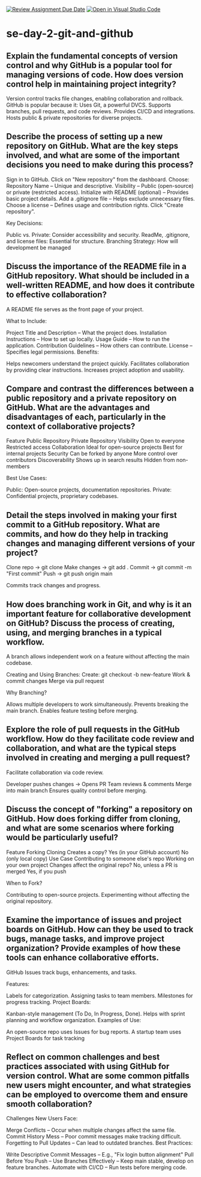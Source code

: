[![Review Assignment Due Date](https://classroom.github.com/assets/deadline-readme-button-22041afd0340ce965d47ae6ef1cefeee28c7c493a6346c4f15d667ab976d596c.svg)](https://classroom.github.com/a/8wgCKhpZ)
[![Open in Visual Studio Code](https://classroom.github.com/assets/open-in-vscode-2e0aaae1b6195c2367325f4f02e2d04e9abb55f0b24a779b69b11b9e10269abc.svg)](https://classroom.github.com/online_ide?assignment_repo_id=18493585&assignment_repo_type=AssignmentRepo)
# se-day-2-git-and-github
## Explain the fundamental concepts of version control and why GitHub is a popular tool for managing versions of code. How does version control help in maintaining project integrity?

Version control tracks file changes, enabling collaboration and rollback. GitHub is popular because it:
Uses Git, a powerful DVCS.
Supports branches, pull requests, and code reviews.
Provides CI/CD and integrations.
Hosts public & private repositories for diverse projects.

## Describe the process of setting up a new repository on GitHub. What are the key steps involved, and what are some of the important decisions you need to make during this process?

Sign in to GitHub.
Click on "New repository" from the dashboard.
Choose:
Repository Name – Unique and descriptive.
Visibility – Public (open-source) or private (restricted access).
Initialize with README (optional) – Provides basic project details.
Add a .gitignore file – Helps exclude unnecessary files.
Choose a license – Defines usage and contribution rights.
Click "Create repository".

Key Decisions:

Public vs. Private: Consider accessibility and security.
ReadMe, .gitignore, and license files: Essential for structure.
Branching Strategy: How will development be managed

## Discuss the importance of the README file in a GitHub repository. What should be included in a well-written README, and how does it contribute to effective collaboration?

A README file serves as the front page of your project.

What to Include:

Project Title and Description – What the project does.
Installation Instructions – How to set up locally.
Usage Guide – How to run the application.
Contribution Guidelines – How others can contribute.
License – Specifies legal permissions.
Benefits:

Helps newcomers understand the project quickly.
Facilitates collaboration by providing clear instructions.
Increases project adoption and usability.

## Compare and contrast the differences between a public repository and a private repository on GitHub. What are the advantages and disadvantages of each, particularly in the context of collaborative projects?

Feature	                Public Repository	                          Private Repository
Visibility	             Open to everyone	                          Restricted access
Collaboration	      Ideal for open-source projects	            Best for internal projects
Security	            Can be forked by anyone	                More control over contributors
Discoverability	     Shows up in search results	                 Hidden from non-members

Best Use Cases:

Public: Open-source projects, documentation repositories.
Private: Confidential projects, proprietary codebases.

## Detail the steps involved in making your first commit to a GitHub repository. What are commits, and how do they help in tracking changes and managing different versions of your project?

Clone repo → git clone <repo-url>
Make changes → git add .
Commit → git commit -m "First commit"
Push → git push origin main

Commits track changes and progress.

## How does branching work in Git, and why is it an important feature for collaborative development on GitHub? Discuss the process of creating, using, and merging branches in a typical workflow.

A branch allows independent work on a feature without affecting the main codebase.

Creating and Using Branches:
Create: git checkout -b new-feature
Work & commit changes
Merge via pull request

Why Branching?

Allows multiple developers to work simultaneously.
Prevents breaking the main branch.
Enables feature testing before merging.

## Explore the role of pull requests in the GitHub workflow. How do they facilitate code review and collaboration, and what are the typical steps involved in creating and merging a pull request?

Facilitate collaboration via code review.

Developer pushes changes → Opens PR
Team reviews & comments
Merge into main branch
Ensures quality control before merging.

## Discuss the concept of "forking" a repository on GitHub. How does forking differ from cloning, and what are some scenarios where forking would be particularly useful?


Feature	                               Forking	                               Cloning
Creates a copy?	                  Yes (in your GitHub account)	             No (only local copy)
Use Case	                       Contributing to someone else's repo	   Working on your own project
Changes affect the original repo?	No, unless a PR is merged	Yes,         if you push

When to Fork?

Contributing to open-source projects.
Experimenting without affecting the original repository.

## Examine the importance of issues and project boards on GitHub. How can they be used to track bugs, manage tasks, and improve project organization? Provide examples of how these tools can enhance collaborative efforts.

GitHub Issues track bugs, enhancements, and tasks.

Features:

Labels for categorization.
Assigning tasks to team members.
Milestones for progress tracking.
Project Boards:

Kanban-style management (To Do, In Progress, Done).
Helps with sprint planning and workflow organization.
Examples of Use:

An open-source repo uses Issues for bug reports.
A startup team uses Project Boards for task tracking


## Reflect on common challenges and best practices associated with using GitHub for version control. What are some common pitfalls new users might encounter, and what strategies can be employed to overcome them and ensure smooth collaboration?

Challenges New Users Face:

Merge Conflicts – Occur when multiple changes affect the same file.
Commit History Mess – Poor commit messages make tracking difficult.
Forgetting to Pull Updates – Can lead to outdated branches.
Best Practices:

Write Descriptive Commit Messages – E.g., "Fix login button alignment"
Pull Before You Push –
Use Branches Effectively – Keep main stable, develop on feature branches.
Automate with CI/CD – Run tests before merging code.


